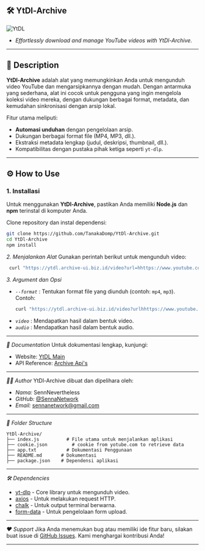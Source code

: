## 🛠️ YtDl-Archive
![YtDL](https://files.catbox.moe/ov32ud.jpg)

- *Effortlessly download and manage YouTube videos with YtDl-Archive.*

---

## 📜 Description
**YtDl-Archive** adalah alat yang memungkinkan Anda untuk mengunduh video YouTube dan mengarsipkannya dengan mudah. Dengan antarmuka yang sederhana, alat ini cocok untuk pengguna yang ingin mengelola koleksi video mereka, dengan dukungan berbagai format, metadata, dan kemudahan sinkronisasi dengan arsip lokal.

Fitur utama meliputi:
- **Automasi unduhan** dengan pengelolaan arsip.
- Dukungan berbagai format file (MP4, MP3, dll.).
- Ekstraksi metadata lengkap (judul, deskripsi, thumbnail, dll.).
- Kompatibilitas dengan pustaka pihak ketiga seperti `yt-dlp`.

---

## ⚙️ How to Use
### **1. Installasi**
Untuk menggunakan **YtDl-Archive**, pastikan Anda memiliki **Node.js** dan **npm** terinstal di komputer Anda.

Clone repository dan instal dependensi:
```bash
git clone https://github.com/TanakaDomp/YtDl-Archive.git
cd YtDl-Archive
npm install
```

*2. Menjalankan Alat*
Gunakan perintah berikut untuk mengunduh video:
```bash
 curl "https://ytdl.archive-ui.biz.id/video?url=hhttps://www.youtube.com/watch?v=example"
```

*3. Argument dan Opsi*
- *`--format`* : Tentukan format file yang diunduh (contoh: `mp4`, `mp3`).  
  Contoh:
  ```bash
  curl "https://ytdl.archive-ui.biz.id/video?urlhhttps://www.youtube.com/watch?v=example"
  ```
- *`video`* : Mendapatkan hasil dalam bentuk video.
- *`audio`* : Mendapatkan hasil dalam bentuk audio.  

---

*📝 Documentation*
Untuk dokumentasi lengkap, kunjungi:
- Website: [YtDL Main](https://ytdl.archive-ui.biz.id)
- API Reference: [Archive Api's](https://archive-ui.biz.id)

---

*👨‍💻 Author*
YtDl-Archive dibuat dan dipelihara oleh:
- *Nama:* SennNevertheless 
- *GitHub:* [@SennaNetwork](https://github.com/swndyy)  
- *Email:* sennanetwork@gmail.com  

---

*📂 Folder Structure*
```
YtDl-Archive/
├── index.js          # File utama untuk menjalankan aplikasi
├── cookie.json         # cookie from yotube.com to retrieve data
├── app.txt           # Dokumentasi Penggunaan
├── README.md       # Dokumentasi
├── package.json    # Dependensi aplikasi
```

---

*🛠 Dependencies*
- [yt-dlp](https://github.com/yt-dlp/yt-dlp) - Core library untuk mengunduh video.
- [axios](https://www.npmjs.com/package/axios) - Untuk melakukan request HTTP.
- [chalk](https://www.npmjs.com/package/chalk) - Untuk output terminal berwarna.
- [form-data](https://www.npmjs.com/package/form-data) - Untuk pengelolaan form upload.

---

*❤️ Support*
Jika Anda menemukan bug atau memiliki ide fitur baru, silakan buat issue di [GitHub Issues](https://github.com/swndyy/YtDl-Archive/issues). Kami menghargai kontribusi Anda!

---
